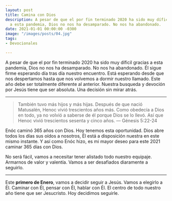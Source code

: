 ```yaml
---
layout: post
title: Camina con Dios
description: A pesar de que el por fin terminado 2020 ha sido muy díficil gracias
  a esta pandemia, Dios no nos ha desamparado. No nos ha abandonado.
date: 2021-01-01 00:00:00 -0300
image: "/images/posts/04.jpg"
tags:
- Devocionales

---
```


A pesar de que el por fin terminado 2020 ha sido muy díficil gracias a esta pandemia, Dios no nos ha desamparado. No nos ha abandonado.
Él sigue firme esperando día tras día nuestro encuentro. Está esperando desde que nos despertamos hasta que nos volvemos a dormir nuestro llamado. 
Este año debe ser totalmente diferente al anterior. Nuestra busqueda y devoción por Jesús tiene que ser absoluta. Una decisión sin mirar atrás.

---

> También tuvo más hijos y más hijas. Después de que nació Matusalén, Henoc vivió trescientos años más. Como obedecía a Dios en todo, ya no volvió a saberse de él porque Dios se lo llevó. Así que Henoc vivió trescientos sesenta y cinco años.  —  Génesis 5:22-24

Enóc caminó 365 años con Dios. Hoy tenemos esta oportunidad. Dios abre todos los días sus oídos a nosotros, Él está a disposición nuestra en este mismo instante. Y así como Enóc hizo, es mi mayor deseo para este 2021 caminar 365 días con Dios. 

No será fácil, vamos a necesitar tener alistado todo nuestro equipaje. Armarnos de valor y valentía. Vamos a ser desafiados diaramente a seguirlo. 

---

Este **primero de Enero**, vamos a decidir seguir a Jesús. Vamos a elegirlo a Él. Caminar con Él, pensar con Él, hablar con Él. El centro de todo nuestro año tiene que ser Jesucristo. Hoy decidimos seguirle.
